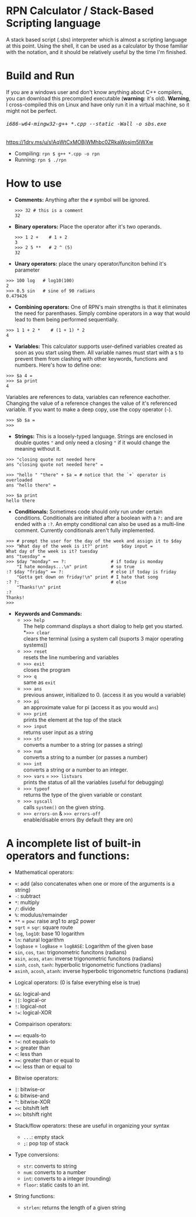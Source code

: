 # RPN Calculator / Stack-Based Scripting language
A stack based script (.sbs) interpreter which is almost a scripting language at this point. Using the shell, it can be used as a calculator by those familiar with the notation, and it should be relatively useful by the time I'm finished.

# Build and Run
If you are a windows user and don't know anything about C++ compilers, you can download this precompiled executable (<b>warning:</b> it's old). <b>Warning</b>, I cross-compiled this on Linux and have only run it in a virtual machine, so it might not be perfect.<br/> <h6><pre>i686-w64-mingw32-g++ *.cpp --static -Wall -o sbs.exe</pre></h6>
https://1drv.ms/u/s!AqWtCxMOBjWMhbc0ZRkaWosjm5IWXw
- Compiling:
`rpn $ g++ *.cpp -o rpn`
- Running:
`rpn $ ./rpn`

# How to use
 - <b>Comments:</b>
   Anything after the `#` symbol will be ignored.
   ```
   >>> 32 # this is a comment
   32
   ```
   
 - <b>Binary operators:</b>
  Place the operator after it's two operands.
   ```
   >>> 1 2 +    # 1 + 2 
   3
   >>> 2 5 **   # 2 ^ (5)
   32
   ```
   
 - <b>Unary operators:</b>
  place the unary operator/funciton behind it's parameter
  ```
  >>> 100 log   # log10(100)
  2
  >>> 0.5 sin   # sine of 90 radians
  0.479426
  ```
  
 - <b>Combining operators:</b>
  One of RPN's main strengths is that it eliminates the need for parenthases. Simply combine operators in a way that would lead to them being performed sequentially.
  ```
  >>> 1 1 + 2 *    # (1 + 1) * 2  
  4
  ```
 - <b>Variables:</b>
  This calculator supports user-defined variables created as soon as you start using them. All variable names must start with a `$` to prevent them from clashing with other keywords, functions and numbers. Here's how to define one:
 ```
 >>> $a 4 =
 >>> $a print
 4
 ```
  Variables are references to data, variables can reference eachother. Changing the value of a reference changes the value of it's referenced variable.  If you want to make a deep copy, use the copy operator (`~`). 
 ```
 >>> $b $a =
 >>>
 ```
 - <b>Strings:</b>
  This is a loosely-typed language. Strings are enclosed in double quotes `"` and only need a closing `"` if it would change the meaning without it.
 ```
 >>> "closing quote not needed here
 ans "closing quote not needed here" =
 
 >>> "hello " "there" + $a = # notice that the `+` operator is overloaded
 ans "hello there" =
 
 >>> $a print 
 hello there
 ```
 - <b>Conditionals:</b>
  Sometimes code should only run under certain conditions. Conditionals are initiated after a boolean with a `?:` and are ended with a `:?`. An empty conditional can also be used as a multi-line comment. Currently conditionals aren't fully implemented.
```
>>> # prompt the user for the day of the week and assign it to $day
>>> "What day of the week is it?" print     $day input =  
What day of the week is it? tuesday
ans "tuesday" =
>>> $day "monday" == ?:                 # if today is monday 
    "I hate mondays...\n" print         # so true
:? $day "friday" == ?:                  # else if today is friday
    "Gotta get down on friday!\n" print # I hate that song
:? ?:                                   # else
    "Thanks!\n" print 
:?
Thanks!
>>>
```
 
 - <b>Keywords and Commands:</b>
    * `>>> help` <br/>
      The help command displays a short dialog to help get you started.
    *`>>> clear` <br/>
      clears the terminal (using a system call (suports 3 major operating systems))
    * `>>> reset` <br/>
      resets the line numbering and variables
    * `>>> exit` <br/>
      closes the program
    * `>>> q` <br/>
      same as `exit`
    * `>>> ans` <br/>
      previous answer, initialized to 0. (access it as you would a variable)
    * `>>> pi` <br/>
      an approximate value for pi (access it as you would `ans`)
    * `>>> print` <br/>
      prints the element at the top of the stack
    * `>>> input` <br/>
      returns user input as a string
    * `>>> str` <br/>
      converts a number to a string (or passes a string)
    * `>>> num` <br/>
      converts a string to a number (or passes a number)
    * `>>> int` <br/>
      converts a string or a number to an integer.
    * `>>> vars` = `>>> listvars` <br/>
      prints the status of all the variables (useful for debugging)
    * `>>> typeof`<br/>
      returns the type of the given variable or constant
    * `>>> syscall`<br/>
      calls `system()` on the given string.
    * `>>> errors-on` & `>>> errors-off`<br/>
      enable/disable errors (by default they are on)



# A incomplete list of built-in operators and functions:
 * Mathematical operators:
  - `+`: add (also concatenates when one or more of the arguments is a string)
  - `-`: subtract
  - `*`: multiply
  - `/`: divide
  - `%`: modulus/remainder
  - `**` = `pow`: raise arg1 to arg2 power
  - `sqrt` = `sqr`: square route
  - `log`, `log10`: base 10 logarithm
  - `ln`: natural logarithm
  - `logbase` = `logBase` = `logBASE`: Logarithm of the given base
  - `sin`, `cos`, `tan`: trigonometric funcitons (radians)
  - `asin`, `acos`, `atan`: inverse trigonometric funcitons (radians)
  - `sinh`, `cosh`, `tanh`: hyperbolic trigonometric functions (radians)
  - `asinh`, `acosh`, `atanh`: inverse hyperbolic trigonometric functions (radians)
  
 * Logical operators: (0 is false everything else is true)
  - `&&`: logical-and
  - `||`: logical-or
  - `!`: logical-not
  - `!=`: logical-XOR
 
 * Compairison operators:
  - `==`: equals-to
  - `!=`: not equals-to
  - `>`: greater than
  - `<`: less than
  - `>=`: greater than or equal to
  - `<=`: less than or equal to
  
 * Bitwise operators:
  - `|`: bitwise-or
  - `&`: bitwise-and
  - `^`: bitwise-XOR
  - `<<`: bitshift left
  - `>>`: bitshift right
 
* Stack/flow operators: these are useful in organizing your syntax
  - `...`: empty stack
  - `;`: pop top of stack
  
* Type conversions:
  - `str`: converts to string
  - `num`: converts to a number
  - `int`: converts to a integer (rounding)
  - `floor`: static casts to an int. 
  
* String functions:
  - `strlen`: returns the length of a given string
